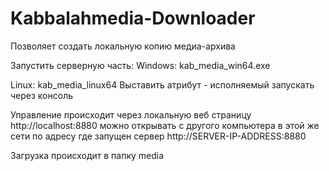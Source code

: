 # Kabbalahmedia-Downloader
Позволяет создать локальную копию медиа-архива

Запустить серверную часть:
  Windows:
    kab_media_win64.exe
    
   Linux:
    kab_media_linux64
    Выставить атрибут - исполняемый
    запускать через консоль
    
Управление происходит через локальную веб страницу http://localhost:8880
можно открывать с другого компьютера в этой же сети по адресу где запущен сервер http://SERVER-IP-ADDRESS:8880


Загрузка происходит в папку media
